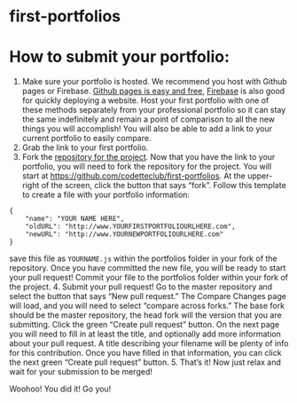 # first-portfolios

# How to submit your portfolio:
  1. Make sure your portfolio is hosted. We recommend you host with Github pages or Firebase. [Github pages is easy and free](https://pages.github.com/), [Firebase](https://firebase.google.com/docs/hosting/quickstart) is also good for quickly deploying a website. Host your first portfolio with one of these methods separately from your professional portfolio so it can stay the same indefinitely and remain a point of comparison to all the new things you will accomplish! You will also be able to add a link to your current portfolio to easily compare.
  2. Grab the link to your first portfolio.
  3. Fork the [repository for the project](https://github.com/codetteclub/first-portfolios).
Now that you have the link to your portfolio, you will need to fork the repository for the project.
You will start at https://github.com/codetteclub/first-portfolios. At the upper-right of the screen, click the button that says “fork”. Follow this template to create a file with your portfolio information:
```
{
	"name": "YOUR NAME HERE",
	"oldURL": "http://www.YOURFIRSTPORTFOLIOURLHERE.com",
	"newURL": "http://www.YOURNEWPORTFOLIOURLHERE.com"
}
```
save this file as `YOURNAME.js` within the portfolios folder in your fork of the repository. Once you have committed the new file, you will be ready to start your pull request!
Commit your file to the portfolios folder within your fork of the project.
  4. Submit your pull request! Go to the master repository and select the button that says “New pull request.”
The Compare Changes page will load, and you will need to select “compare across forks.” The base fork should be the master repository, the head fork will the version that you are submitting. Click the green “Create pull request” button.
On the next page you will need to fill in at least the title, and optionally add more information about your pull request. A title describing your filename will be plenty of info for this contribution. Once you have filled in that information, you can click the next green “Create pull request” button.
  5. That’s it! Now just relax and wait for your submission to be merged!



Woohoo! You did it! Go you!
